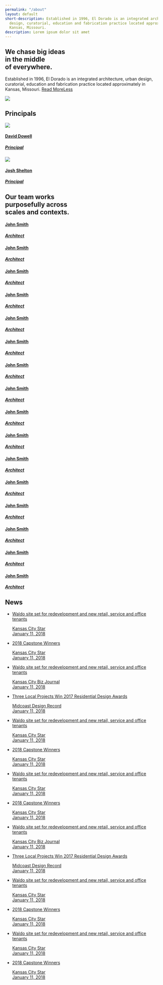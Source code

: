 ```yaml
---
permalink: "/about"
layout: default
short-description: Established in 1996, El Dorado is an integrated architecture, urban
  design, curatorial, education and fabrication practice located approximately in
  Kansas, Missouri.
description: Lorem ipsum dolor sit amet
---
```


<div class="flex" id="description">
    <div>
        <h2>
        We chase big ideas<br> in the middle<br> of everywhere.
        </h2>
        <p>Established in 1996, El Dorado is an integrated architecture, urban design, curatorial, education and fabrication practice located approximately in Kansas, Missouri.</span>
        <a href="#" id="viewBtn">Read <span class="more">More</span><span class="less">Less</span></a></a></p>
    </div>
</div>
<div class="section">
    <img class="full" src="assets/img/office.png">
</div>
<div class="section principals">
    <h2>Principals</h2>
    <div class="flex flex-mobile">
        <a href="/team/david-dowell">
            <img class="full" src="assets/img/david.png">
            <h4>David Dowell</h4>
            <h5>Principal</h5>
        </a>
        <a href="/team/josh-shelton">
            <img class="full" src="assets/img/josh.png">
            <h4>Josh Shelton</h4>
            <h5>Principal</h5>
        </a>
    </div>
</div>
<div class="section team">
    <h2>Our team works<br>purposefully across<br>scales and contexts.</h2>
    <div class="flex col-4 flex-mobile">
        <a href="/team/john-smith">
            <h4>John Smith</h4>
            <h5>Architect</h5>
        </a>
        <a href="/team/#">
            <h4>John Smith</h4>
            <h5>Architect</h5>
        </a>
        <a href="/team/#">
            <h4>John Smith</h4>
            <h5>Architect</h5>
        </a>
        <a href="/team/#">
            <h4>John Smith</h4>
            <h5>Architect</h5>
        </a>
        <a href="/team/#">
            <h4>John Smith</h4>
            <h5>Architect</h5>
        </a>
        <a href="/team/#">
            <h4>John Smith</h4>
            <h5>Architect</h5>
        </a>
        <a href="/team/#">
            <h4>John Smith</h4>
            <h5>Architect</h5>
        </a>
        <a href="/team/#">
            <h4>John Smith</h4>
            <h5>Architect</h5>
        </a>
        <a href="/team/#">
            <h4>John Smith</h4>
            <h5>Architect</h5>
        </a>
        <a href="/team/#">
            <h4>John Smith</h4>
            <h5>Architect</h5>
        </a>
        <a href="/team/#">
            <h4>John Smith</h4>
            <h5>Architect</h5>
        </a>
        <a href="/team/#">
            <h4>John Smith</h4>
            <h5>Architect</h5>
        </a>
        <a href="/team/#">
            <h4>John Smith</h4>
            <h5>Architect</h5>
        </a>
        <a href="/team/#">
            <h4>John Smith</h4>
            <h5>Architect</h5>
        </a>
        <a href="/team/#">
            <h4>John Smith</h4>
            <h5>Architect</h5>
        </a>
        <a href="/team/#">
            <h4>John Smith</h4>
            <h5>Architect</h5>
        </a>
    </div>
</div>
<div class="section news">
    <h2>News</h2>
    <ul>
        <li><a href="#" target="_blank">
                <p>Waldo site set for redevelopment and new retail, service and office tenants</p>
                <p class="sm">Kansas City Star<br>January 11, 2018</p>
        </a></li>
        <li><a href="#" target="_blank">
                <p>2018 Capstone Winners</p>
                <p class="sm">Kansas City Star<br>January 11, 2018</p>
        </a></li>
        <li><a href="#" target="_blank">
                <p>Waldo site set for redevelopment and new retail, service and office tenants</p>
                <p class="sm">Kansas City Biz Journal<br>January 11, 2018</p>
        </a></li>
        <li><a href="#" target="_blank">
                <p>Three Local Projects Win 2017 Residential Design Awards</p>
                <p class="sm">Midcoast Design Record<br>January 11, 2018</p>
        </a></li>
        <li><a href="#" target="_blank">
                <p>Waldo site set for redevelopment and new retail, service and office tenants</p>
                <p class="sm">Kansas City Star<br>January 11, 2018</p>
        </a></li>
        <li><a href="#" target="_blank">
                <p>2018 Capstone Winners</p>
                <p class="sm">Kansas City Star<br>January 11, 2018</p>
        </a></li>
        <li><a href="#" target="_blank">
                <p>Waldo site set for redevelopment and new retail, service and office tenants</p>
                <p class="sm">Kansas City Star<br>January 11, 2018</p>
        </a></li>
        <li><a href="#" target="_blank">
                <p>2018 Capstone Winners</p>
                <p class="sm">Kansas City Star<br>January 11, 2018</p>
        </a></li>
        <li><a href="#" target="_blank">
                <p>Waldo site set for redevelopment and new retail, service and office tenants</p>
                <p class="sm">Kansas City Biz Journal<br>January 11, 2018</p>
        </a></li>
        <li><a href="#" target="_blank">
                <p>Three Local Projects Win 2017 Residential Design Awards</p>
                <p class="sm">Midcoast Design Record<br>January 11, 2018</p>
        </a></li>
        <li><a href="#" target="_blank">
                <p>Waldo site set for redevelopment and new retail, service and office tenants</p>
                <p class="sm">Kansas City Star<br>January 11, 2018</p>
        </a></li>
        <li><a href="#" target="_blank">
                <p>2018 Capstone Winners</p>
                <p class="sm">Kansas City Star<br>January 11, 2018</p>
        </a></li>
        <li><a href="#" target="_blank">
                <p>Waldo site set for redevelopment and new retail, service and office tenants</p>
                <p class="sm">Kansas City Star<br>January 11, 2018</p>
        </a></li>
        <li><a href="#" target="_blank">
                <p>2018 Capstone Winners</p>
                <p class="sm">Kansas City Star<br>January 11, 2018</p>
        </a></li>
    </ul>
</div>